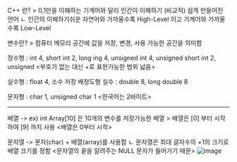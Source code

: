 C++ 란? > 0,1만을 이해하는 기계어와 달리 인간이 이해하기 (비교적) 쉽게 만들어진 언어
          ㄴ 인간의 이해하기쉬운 자연어와 가까울수록 High-Level 이고 기계어와 가까울수록 Low-Level

변수란? > 컴퓨터 메모리 공간에 값을 저장, 변경, 사용 가능한 공간을 의미함

정수형 : int 4, short int 2, long ing 4, unsigned int 4, unsigned short int 2,  unsigned <부호가 없는 대신 +로 표현가능한 범위 넓음>

실수형 : float 4, 소수 저장
배정도형 실수 : double 8, long double 8

문자형 : char 1, unsigned char 1 <한국어는 2바이트>

----------------------------------------------------------------------------------------------------------------------------------
배열 -> ex) int Array[10] 은 10개의 변수를 저장가능한 배열 > 배열은 [0] 부터 시작하여 [9] 까지 사용 <배열은 0부터 시작>

문자열 -> 문자(char) + 배열(array)를 사용함 
          ㄴ 문자열은 최대 글자수의 +1의 크기로 배열 크기를 정함 
          <문자열의 끝을 알려주는 NULL 문자가 들어가기 때문>
 ![image](https://user-images.githubusercontent.com/102213828/203878545-f749c4dd-1631-4575-8be4-4c3aec5d7594.png)

          
         









